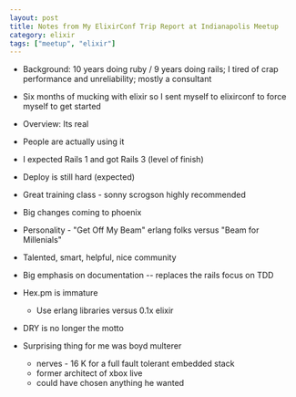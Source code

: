 ```yaml
---
layout: post
title: Notes from My ElixirConf Trip Report at Indianapolis Meetup
category: elixir
tags: ["meetup", "elixir"]
---
```



* Background: 10 years doing ruby / 9 years doing rails; I tired of crap performance and unreliability; mostly a consultant

* Six months of mucking with elixir so I sent myself to elixirconf to force myself to get started

* Overview: Its real

* People are actually using it
  
* I expected Rails 1 and got Rails 3 (level of finish)

* Deploy is still hard (expected)

* Great training class - sonny scrogson highly recommended

* Big changes coming to phoenix 

* Personality - "Get Off My Beam" erlang folks versus "Beam for Millenials"

* Talented, smart, helpful, nice community

* Big emphasis on documentation -- replaces the rails focus on TDD

* Hex.pm is immature
  * Use erlang libraries versus 0.1x elixir
  
* DRY is no longer the motto

* Surprising thing for me was boyd multerer
  * nerves - 16 K for a full fault tolerant embedded stack
  * former architect of xbox live
  * could have chosen anything he wanted